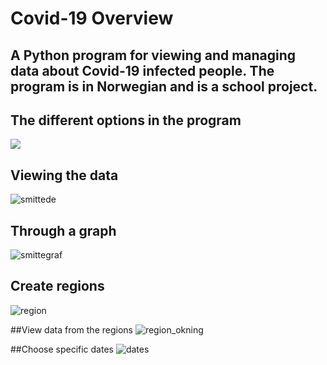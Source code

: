 # Covid-19 Overview

## A Python program for viewing and managing data about Covid-19 infected people. The program is in Norwegian and is a school project.

## The different options in the program
<img src="https://user-images.githubusercontent.com/20997734/103455304-3def0700-4cec-11eb-859e-16914fcacd10.png">

## Viewing the data
![smittede](https://user-images.githubusercontent.com/20997734/103455315-53fcc780-4cec-11eb-9205-91926edea126.png)

## Through a graph
![smittegraf](https://user-images.githubusercontent.com/20997734/103455328-6414a700-4cec-11eb-97a0-4edae474d3cf.png)

## Create regions
![region](https://user-images.githubusercontent.com/20997734/103455336-7393f000-4cec-11eb-81a5-66fb7661d9b9.png)

##View data from the regions
![region_okning](https://user-images.githubusercontent.com/20997734/103455344-80184880-4cec-11eb-83b0-ebc8a1521b21.png)

##Choose specific dates
![dates](https://user-images.githubusercontent.com/20997734/103455350-90302800-4cec-11eb-9abf-ab21799bb942.png)
